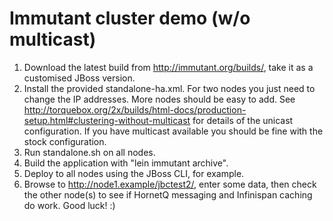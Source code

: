 # Immutant cluster demo (w/o multicast)

1. Download the latest build from http://immutant.org/builds/, take it
   as a customised JBoss version.
2. Install the provided standalone-ha.xml. For two nodes you just need
   to change the IP addresses. More nodes should be easy to add.
   See
   http://torquebox.org/2x/builds/html-docs/production-setup.html#clustering-without-multicast
   for details of the unicast configuration. If you have multicast
   available you should be fine with the stock configuration.
3. Run standalone.sh on all nodes.
4. Build the application with "lein immutant archive".
5. Deploy to all nodes using the JBoss CLI, for example.
6. Browse to http://node1.example/jbctest2/, enter some data, then check
   the other node(s) to see if HornetQ messaging and Infinispan caching do
   work. Good luck!  :)
